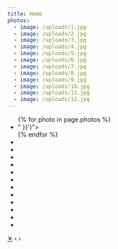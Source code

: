 ```yaml
---
title: Home
photos:
  - image: /uploads/1.jpg
  - image: /uploads/2.jpg
  - image: /uploads/3.jpg
  - image: /uploads/4.jpg
  - image: /uploads/5.jpg
  - image: /uploads/6.jpg
  - image: /uploads/7.jpg
  - image: /uploads/8.jpg
  - image: /uploads/9.jpg
  - image: /uploads/10.jpg
  - image: /uploads/11.jpg
  - image: /uploads/12.jpg
---
```


<ul class="gallery">
  {% for photo in page.photos %}
  <li style="background-image: url('{{ site.baseurl }}{{ photo.image | resize: " 800x800>
    " }}')"><a
      title="{{ photo.caption | '' }}"
      href="{{ site.baseurl }}{{ photo.image }}"
      data-id="#{{ photo.image | slugify }}"
      data-caption="{{ photo.caption | '' }}"
    ></a>
  </li>
  {% endfor %}
  <li class="spacer"></li>
  <li class="spacer"></li>
  <li class="spacer"></li>
  <li class="spacer"></li>
  <li class="spacer"></li>
  <li class="spacer"></li>
  <li class="spacer"></li>
  <li class="spacer"></li>
  <li class="spacer"></li>
  <li class="spacer"></li>
  <li class="spacer"></li>
  <li class="spacer"></li>
</ul>

<div class="overlay">
  <a href="#" class="close">&#10005;</a>
  <a class="prev">&lsaquo;</a>
  <a class="next">&rsaquo;</a>
  <p class="caption"></p>
  <img />
</div>

<script src="https://ajax.googleapis.com/ajax/libs/jquery/3.2.1/jquery.min.js"></script>
<script>
  var script = document.createElement('script');
  script.src = '{{ site.baseurl }}/js/lightbox.js';
  document.body.appendChild(script);
</script>
